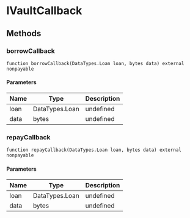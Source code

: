 # IVaultCallback









## Methods

### borrowCallback

```solidity
function borrowCallback(DataTypes.Loan loan, bytes data) external nonpayable
```





#### Parameters

| Name | Type | Description |
|---|---|---|
| loan | DataTypes.Loan | undefined |
| data | bytes | undefined |

### repayCallback

```solidity
function repayCallback(DataTypes.Loan loan, bytes data) external nonpayable
```





#### Parameters

| Name | Type | Description |
|---|---|---|
| loan | DataTypes.Loan | undefined |
| data | bytes | undefined |




